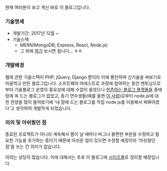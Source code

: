 현재 여러분이 보고 계신 바로 이 블로그입니다.



### 기술명세

- 개발기간: 2017년 12월 ~ 
- 기술스택
  - MERN(MongoDB, Express, React, Node.js)
  - 그 외에 [여기](https://github.com/3jins/blog.sejin/blob/master/package.json) 보시면 됩니다... ㅎㅎ





### 개발배경

웹에 관한 기술스택이 PHP, jQuery, Django 뿐이라 이에 통탄하며 신기술을 써보기로 마음먹고 만든 블로그입니다. 소프트웨어 마에스트로 과정에 참여하는 동안 멘토님으로부터 기술블로그 운영의 중요성에 대해 수없이 들었으나 [현존하는 블로그 플랫폼들](https://dunnotodono.blogspot.kr/2017/09/the-reason-why-i-selected-google-blogger.html) 중에 맘에 쏙 드는 블로그가 없었고, 동기 연수생들(예를 들면 [이 사람](https://github.com/znxkznxk1030))로부터 node.js에 대한 찬양을 많이 들어왔기에 '내 맘에 드는 블로그를 직접 node.js를 이용해서 짜봐야겠다'고 생각하여 개발하게 되었습니다.



### 의의 및 아쉬웠던 점

종료된 프로젝트가 아니라 계속해서 짬이 날 때마다 버그나 불편한 부분을 수정하고 필요한 기능을 추가하는 중이기 때문에 아쉬운 점이 있으면 수정할 예정이라 '아쉬웠던 점'을 쓰는 건 의미가 없습니다.

의의는 상당히 많습니다. 이에 대해서는 추후 이 블로그에 [시리즈물](http://enhanced.kr/postviewer/5)로 정리할 예정입니다.

